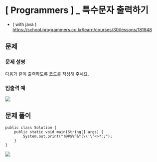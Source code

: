 # [ Programmers ] _ 특수문자 출력하기

- ( with java )
https://school.programmers.co.kr/learn/courses/30/lessons/181948
## 문제 
### 문제 설명
다음과 같이 출력하도록 코드를 작성해 주세요.

### 입출력 예
![](https://i.imgur.com/hB6wbuc.png)








## 문제 풀이
```
public class Solution {
    public static void main(String[] args) {
        System.out.print("!@#$%^&*(\\'\"<>?:;");
    }
}
```

![](https://i.imgur.com/0ODOoTU.png)

